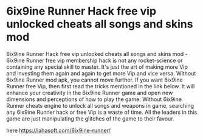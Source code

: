 # 6ix9ine Runner Hack free vip unlocked cheats all songs and skins mod

6ix9ine Runner Hack free vip unlocked cheats all songs and skins mod - 6ix9ine Runner free vip membership hack is not any rocket-science or containing any special skill to master. It's just the art of making more Vip and investing them again and again to get more Vip and vice versa. Without 6ix9ine Runner mod apk, you cannot move further. If you want 6ix9ine Runner free Vip, then first read the tricks mentioned in the link below. It will enhance your creativity in the 6ix9ine Runner game and open new dimensions and perceptions of how to play the game. Without 6ix9ine Runner cheats engine to unlock all songs and weapons in game, searching any 6ix9ine Runner hack or free Vip is a waste of time. All the leaders in this game are just manipulating the glitches of the game to their favour.

here https://lahasoft.com/6ix9ine-runner/


